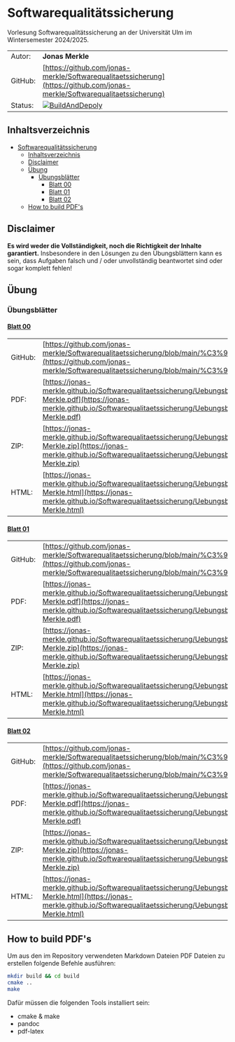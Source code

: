 # Softwarequalitätssicherung

Vorlesung Softwarequalitätssicherung an der Universität Ulm im Wintersemester 2024/2025.

|         |                  |
|---------|------------------|
| Autor:  | **Jonas Merkle** |
| GitHub: | [https://github.com/jonas-merkle/Softwarequalitaetssicherung](https://github.com/jonas-merkle/Softwarequalitaetssicherung) |
| Status: | [![BuildAndDepoly](https://github.com/jonas-merkle/Softwarequalitaetssicherung/actions/workflows/BuildAndDepoly.yml/badge.svg?branch=main)](https://github.com/jonas-merkle/Softwarequalitaetssicherung/actions/workflows/BuildAndDepoly.yml) |

## Inhaltsverzeichnis

- [Softwarequalitätssicherung](#softwarequalitätssicherung)
  - [Inhaltsverzeichnis](#inhaltsverzeichnis)
  - [Disclaimer](#disclaimer)
  - [Übung](#übung)
    - [Übungsblätter](#übungsblätter)
      - [Blatt 00](#blatt-00)
      - [Blatt 01](#blatt-01)
      - [Blatt 02](#blatt-02)
  - [How to build PDF's](#how-to-build-pdfs)

## Disclaimer

**Es wird weder die Vollständigkeit, noch die Richtigkeit der Inhalte garantiert.**
Insbesondere in den Lösungen zu den Übungsblättern kann es sein, dass Aufgaben falsch und / oder unvollständig beantwortet sind oder sogar komplett fehlen!

## Übung

### Übungsblätter

#### [Blatt 00](./Übung/Blatt00/Blatt00.md)

|         |   |
|---------|---|
| GitHub: | [https://github.com/jonas-merkle/Softwarequalitaetssicherung/blob/main/%C3%9Cbung/Blatt00/Blatt00.md](https://github.com/jonas-merkle/Softwarequalitaetssicherung/blob/main/%C3%9Cbung/Blatt00/Blatt00.md) |
| PDF:    | [https://jonas-merkle.github.io/Softwarequalitaetssicherung/Uebungsblatt00/Uebungsblatt00_Jonas-Merkle.pdf](https://jonas-merkle.github.io/Softwarequalitaetssicherung/Uebungsblatt00/Uebungsblatt00_Jonas-Merkle.pdf) |
| ZIP:    | [https://jonas-merkle.github.io/Softwarequalitaetssicherung/Uebungsblatt00/Uebungsblatt00_Jonas-Merkle.zip](https://jonas-merkle.github.io/Softwarequalitaetssicherung/Uebungsblatt00/Uebungsblatt00_Jonas-Merkle.zip) |
| HTML:   | [https://jonas-merkle.github.io/Softwarequalitaetssicherung/Uebungsblatt00/Uebungsblatt00_Jonas-Merkle.html](https://jonas-merkle.github.io/Softwarequalitaetssicherung/Uebungsblatt00/Uebungsblatt00_Jonas-Merkle.html) |

#### [Blatt 01](./Übung/Blatt01/Blatt01.md)

|         |   |
|---------|---|
| GitHub: | [https://github.com/jonas-merkle/Softwarequalitaetssicherung/blob/main/%C3%9Cbung/Blatt01/Blatt01.md](https://github.com/jonas-merkle/Softwarequalitaetssicherung/blob/main/%C3%9Cbung/Blatt01/Blatt01.md) |
| PDF:    | [https://jonas-merkle.github.io/Softwarequalitaetssicherung/Uebungsblatt01/Uebungsblatt01_Jonas-Merkle.pdf](https://jonas-merkle.github.io/Softwarequalitaetssicherung/Uebungsblatt01/Uebungsblatt01_Jonas-Merkle.pdf) |
| ZIP:    | [https://jonas-merkle.github.io/Softwarequalitaetssicherung/Uebungsblatt01/Uebungsblatt01_Jonas-Merkle.zip](https://jonas-merkle.github.io/Softwarequalitaetssicherung/Uebungsblatt01/Uebungsblatt01_Jonas-Merkle.zip) |
| HTML:   | [https://jonas-merkle.github.io/Softwarequalitaetssicherung/Uebungsblatt01/Uebungsblatt01_Jonas-Merkle.html](https://jonas-merkle.github.io/Softwarequalitaetssicherung/Uebungsblatt01/Uebungsblatt01_Jonas-Merkle.html) |

#### [Blatt 02](./Übung/Blatt02/Blatt02.md)

|         |   |
|---------|---|
| GitHub: | [https://github.com/jonas-merkle/Softwarequalitaetssicherung/blob/main/%C3%9Cbung/Blatt02/Blatt02.md](https://github.com/jonas-merkle/Softwarequalitaetssicherung/blob/main/%C3%9Cbung/Blatt02/Blatt02.md) |
| PDF:    | [https://jonas-merkle.github.io/Softwarequalitaetssicherung/Uebungsblatt02/Uebungsblatt02_Jonas-Merkle.pdf](https://jonas-merkle.github.io/Softwarequalitaetssicherung/Uebungsblatt02/Uebungsblatt02_Jonas-Merkle.pdf) |
| ZIP:    | [https://jonas-merkle.github.io/Softwarequalitaetssicherung/Uebungsblatt02/Uebungsblatt02_Jonas-Merkle.zip](https://jonas-merkle.github.io/Softwarequalitaetssicherung/Uebungsblatt02/Uebungsblatt02_Jonas-Merkle.zip) |
| HTML:   | [https://jonas-merkle.github.io/Softwarequalitaetssicherung/Uebungsblatt02/Uebungsblatt02_Jonas-Merkle.html](https://jonas-merkle.github.io/Softwarequalitaetssicherung/Uebungsblatt02/Uebungsblatt02_Jonas-Merkle.html) |

## How to build PDF's

Um aus den im Repository verwendeten Markdown Dateien PDF Dateien zu erstellen folgende Befehle ausführen:

```bash
mkdir build && cd build
cmake ..
make
```

Dafür müssen die folgenden Tools installiert sein:

- cmake & make
- pandoc
- pdf-latex
